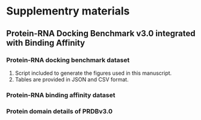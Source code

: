 # Supplementry materials
## Protein-RNA Docking Benchmark v3.0 integrated with Binding Affinity
### Protein-RNA docking benchmark dataset
1. Script included to generate the figures used in this manuscript.
2. Tables are provided in JSON and CSV format. 
### Protein-RNA binding affinity dataset
### Protein domain details of PRDBv3.0